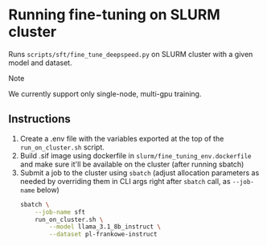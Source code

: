# Running fine-tuning on SLURM cluster
Runs `scripts/sft/fine_tune_deepspeed.py` on SLURM cluster with a given model and dataset.

> [!NOTE]
> We currently support only single-node, multi-gpu training.

## Instructions

1. Create a .env file with the variables exported at the top of the `run_on_cluster.sh` script.
2. Build .sif image using dockerfile in `slurm/fine_tuning_env.dockerfile` and make sure it'll be available on the cluster (after running sbatch)
3. Submit a job to the cluster using `sbatch` (adjust allocation parameters as needed by overriding them in CLI args right after `sbatch` call, as `--job-name` below)
    ```bash
    sbatch \
        --job-name sft
        run_on_cluster.sh \
            --model llama_3.1_8b_instruct \
            --dataset pl-frankowe-instruct
    ```
